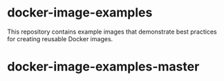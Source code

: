 docker-image-examples
=========================

This repository contains example images that demonstrate best practices for creating reusable Docker images.
# docker-image-examples-master

